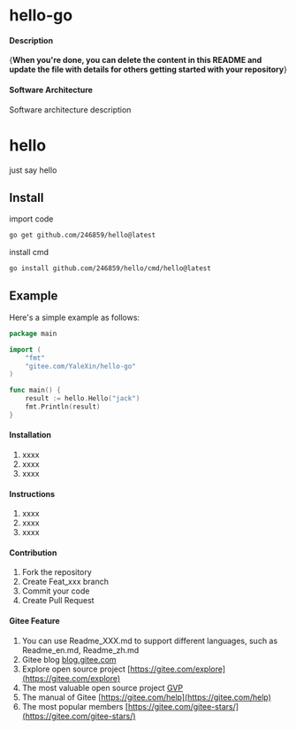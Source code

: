 # hello-go

#### Description
{**When you're done, you can delete the content in this README and update the file with details for others getting started with your repository**}

#### Software Architecture
Software architecture description
# hello
just say hello

## Install
import code
```bash
go get github.com/246859/hello@latest
```
install cmd
````bash
go install github.com/246859/hello/cmd/hello@latest
````

## Example
Here's a simple example as follows:
```go
package main

import (
	"fmt"
	"gitee.com/YaleXin/hello-go"
)

func main() {
	result := hello.Hello("jack")
	fmt.Println(result)
}
```

#### Installation

1.  xxxx
2.  xxxx
3.  xxxx

#### Instructions

1.  xxxx
2.  xxxx
3.  xxxx

#### Contribution

1.  Fork the repository
2.  Create Feat_xxx branch
3.  Commit your code
4.  Create Pull Request


#### Gitee Feature

1.  You can use Readme\_XXX.md to support different languages, such as Readme\_en.md, Readme\_zh.md
2.  Gitee blog [blog.gitee.com](https://blog.gitee.com)
3.  Explore open source project [https://gitee.com/explore](https://gitee.com/explore)
4.  The most valuable open source project [GVP](https://gitee.com/gvp)
5.  The manual of Gitee [https://gitee.com/help](https://gitee.com/help)
6.  The most popular members  [https://gitee.com/gitee-stars/](https://gitee.com/gitee-stars/)
